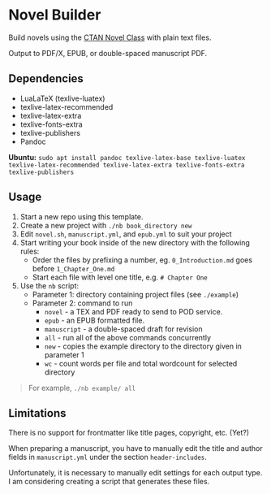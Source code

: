 # Novel Builder

Build novels using the [CTAN Novel Class](https://ctan.org/pkg/novel) with plain text files.

Output to PDF/X, EPUB, or double-spaced manuscript PDF.

## Dependencies

* LuaLaTeX (texlive-luatex)
* texlive-latex-recommended
* texlive-latex-extra
* texlive-fonts-extra
* texlive-publishers
* Pandoc

**Ubuntu:** `sudo apt install pandoc texlive-latex-base texlive-luatex texlive-latex-recommended
texlive-latex-extra texlive-fonts-extra texlive-publishers`

## Usage

1. Start a new repo using this template.
2. Create a new project with `./nb book_directory new`
3. Edit `novel.sh`, `manuscript.yml`, and `epub.yml` to suit your project
4. Start writing your book inside of the new directory with the following rules:
   * Order the files by prefixing a number, eg. `0_Introduction.md` goes before `1_Chapter_One.md`
   * Start each file with level one title, e.g. `# Chapter One`
5. Use the `nb` script:
   * Parameter 1: directory containing project files (see `./example`)
   * Parameter 2: command to run
     * `novel` - a TEX and PDF ready to send to POD service.
     * `epub` - an EPUB formatted file.
     * `manuscript` - a double-spaced draft for revision
     * `all` - run all of the above commands concurrently
     * `new` - copies the example directory to the directory given in parameter 1
     * `wc` - count words per file and total wordcount for selected directory

> For example, `./nb example/ all`

## Limitations

There is no support for frontmatter like title pages, copyright, etc. (Yet?)

When preparing a manuscript, you have to manually edit the title and author fields in `manuscript.yml` under the section `header-includes`.

Unfortunately, it is necessary to manually edit settings for each output type.
I am considering creating a script that generates these files.
